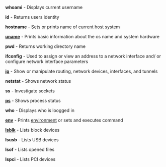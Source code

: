 
**whoami** - Displays current username  
  
**id** - Returns users identity  
  
**hostname** - Sets or prints name of current host system  
  
[**uname**](Cmdline%20Tools#uname) - Prints basic information about the os name and system hardware  
  
**pwd** - Returns working directory name  
  
**ifconfig** - Used to assign or view an address to a network interface and/ or configure network interface parameters  
  
[**ip**](Cmdline%20Tools.md#ip) - Show or manipulate routing, network devices, interfaces, and tunnels  
  
**netstat** - Shows network status  
  
**ss** - Investigate sockets  
  
[**ps**](Cmdline%20Tools.md#ps) - Shows process status  
  
**who** - Displays who is loogged in  
  
[**env**](Cmdline%20Tools.md#env) - Prints [environment](Env%20Vars.md) or sets and executes command  
  
[**lsblk**](Cmdline%20Tools.md#lsblk) - Lists block devices  
  
**lsusb** - Lists USB devices  
  
**lsof** - Lists opened files  
  
**lspci** - Lists PCI devices